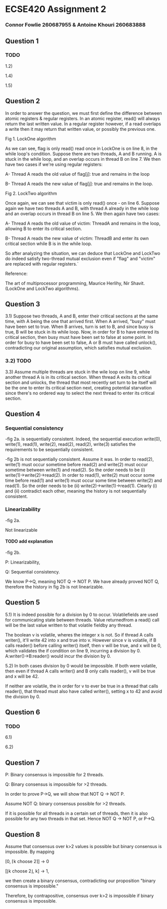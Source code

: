 # ECSE420 Assignment 2
### Connor Fowlie 260687955 & Antoine Khouri 260683888

## Question 1
### TODO

1.2)

1.4)

1.5)

## Question 2
In order to answer the question, we must first define the difference between atomic registers & regular registers. In an atomic register, read() will always return the last written value. In a regular register however, if a read overlaps a write then it may return that written value, or possibly the previous one.

 
Fig 1. LockOne algorithm


As we can see, flag is only read() read once in LockOne is on line 8, in the while loop's condition. Suppose there are two threads, A and B running. A is stuck in the while loop, and an overlap occurs in thread B on line 7. We then have two cases if we're using regular registers:

A-	Thread A reads the old value of flag[j]: true and remains in the loop

B-	Thread A reads the new value of flag[j]: true and remains in the loop.


Fig 2. LockTwo algorithm

Once again, we can see that victim is only read() once - on line 6. Suppose again we have two threads A and B, with thread A already in the while loop and an overlap occurs in thread B on line 5. We then again have two cases:

A-	Thread A reads the old value of victim: ThreadA and remains in the loop, allowing B to enter its critical section.

B-	Thread A reads the new value of victim: ThreadB and enter its own critical section while B is in the while loop.

So after analyzing the situation, we can deduce that LockOne and LockTwo do indeed satisfy two-thread mutual exclusion even if "flag" and "victim" are replaced with regular registers.`

Reference:

The art of multiprocessor programming, Maurice Herlihy, Nir Shavit.
(LockOne and LockTwo algorithms).

## Question 3

3.1) Suppose two threads, A and B, enter their critical sections at the same time, with A being the one that arrived first.
When A arrived, "busy" must have been set to true. When B arrives, turn is set to B, and since busy is true, B will be stuck
in its while loop. Now, in order for B to have entered its critical section, then busy must have been set to false at some
point. In order for busy to have been set to false, A or B must have
called unlock(), contradicting our original assumption, which satisfies mutual exclusion.

### 3.2)  TODO

3.3) Assume multiple threads are stuck in the wile loop on line 9, while another thread A is in its critical section. When
thread A exits its critical section and unlocks, the thread that most recently set turn to be itself will be the one to enter
its critical section next, creating potential starvation since there's no ordered way to select the next thread to enter
its critical section.

## Question 4

### Sequential consistency

-fig 2a. is sequentially consistent. Indeed, the sequential execution write(0), write(1), read(1), write(2), read(2), read(2), write(3) satisfies the requirements to be sequentially consistent.

-fig 2b  is not sequentially consistent. Assume it was. In order to read(2), write(1) must occur sometime before read(2) and write(2) must occur sometime between write(1) and read(2). So the order needs to be (i) write(1)->write(2)->read(2). In order to read(1), write(2) must occur some time before read(1) and write(1) must occur some time between write(2) and read(1). So the order needs to be (ii) write(2)->write(1)->read(1). Clearly (i) and (ii) contradict each other, meaning the history is not sequentially consistent.

### Linearizability

-fig 2a.

Not linearizable

#### TODO add explanation

-fig 2b.

P: Linearizability,

Q: Sequential consistency.

We know P->Q, meaning NOT Q -> NOT P. We have already proved NOT Q, therefore the history in fig 2b is not linearizable.

## Question 5


5.1) It is indeed possible for a division by 0 to occur. Volatile​ ​fields​ ​are​ ​used​ ​for​ ​communicating​ ​state​ ​between​ ​threads.​ ​Value​ ​returned​ ​from​ ​a​ ​​read()​​ ​call​ ​will be​ ​the​ ​​last​​ ​value​ ​written​ ​to​ ​that​ ​volatile​ ​field​ ​by​ ​any​ ​thread.

 The boolean v is volatile, wheres the integer x is not. So if thread A calls writer(), it'll write 42 into x and true into v. However since v is volatile, if B calls reader() before calling writer() itself, then v will be true, and x will be 0, which validates the if condition on line 9, incurring a division by 0. A:writer()->B:reader() would incur the division by 0.

5.2) In both cases division by 0 would be impossible. If both were volatile, then even if thread A calls writer() and B only calls reader(), v will be true and x will be 42.

If neither are volatile, the in order for v to ever be true in a thread that calls reader(), that thread must also have called writer(), setting x to 42 and avoid the division by 0.

## Question 6
### TODO

6.1)

6.2)

## Question 7


P: Binary consensus is impossible for 2 threads.

Q: Binary consensus is impossible for >2 threads.

In order to prove P->Q, we will show that NOT Q -> NOT P.

Assume NOT Q: binary consensus possible for >2 threads.

If it is possible for all threads in a certain set of threads, then it is also possible for any two threads in that set. Hence
NOT Q -> NOT P, or P->Q.

## Question 8

Assume that consensus over k>2 values is possible but binary consensus is impossible. By mapping

[0,​ ​⌈k​ ​choose​ ​2⌉]​ ​→​ ​0

[⌊k​ ​choose​ ​2⌋,​ ​k]​ ​→​ ​1,

we then create a binary consensus, contradicting our proposition "binary consensus is impossible."

Therefore, by contrapositive, consensus over k>2 is impossible if binary consensus is impossible.